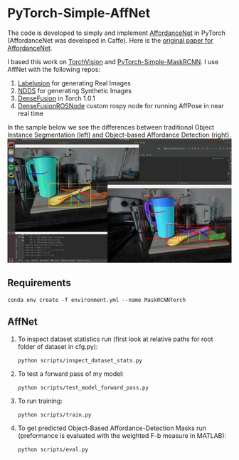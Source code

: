 # PyTorch-Simple-AffNet

The code is developed to simply and implement [AffordanceNet](https://github.com/nqanh/affordance-net) in PyTorch (AffordanceNet was developed in Caffe).
Here is the [original paper for AffordanceNet](https://arxiv.org/pdf/1709.07326.pdf).

I based this work on [TorchVision](https://github.com/pytorch/vision) and [PyTorch-Simple-MaskRCNN](https://github.com/Okery/PyTorch-Simple-MaskRCNN). I use AffNet with the following repos:

1. [Labelusion](https://github.com/akeaveny/LabelFusion) for generating Real Images
2. [NDDS](https://github.com/NVIDIA/Dataset_Synthesizer) for generating Synthetic Images   
3. [DenseFusion](https://github.com/j96w/DenseFusion) in Torch 1.0.1
4. [DenseFusionROSNode](https://github.com/akeaveny/DenseFusionROSNode) custom rospy node for running AffPose in near real time

In the sample below we see the differences between traditional Object Instance Segmentation (left) and Object-based Affordance Detection (right).
![Alt text](samples/AffPose.png?raw=true "Title")

## Requirements
   ```
   conda env create -f environment.yml --name MaskRCNNTorch
   ```

## AffNet
1. To inspect dataset statistics run (first look at relative paths for root folder of dataset in cfg.py):
   ```
   python scripts/inspect_dataset_stats.py
   ```
2. To test a forward pass of my model:
   ```
   python scripts/test_model_forward_pass.py
   ```
3. To run training:
   ```
   python scripts/train.py
   ```
4. To get predicted Object-Based Affordance-Detection Masks run (preformance is evaluated with the weighted F-b measure in MATLAB):
   ```
   python scripts/eval.py
   ```
